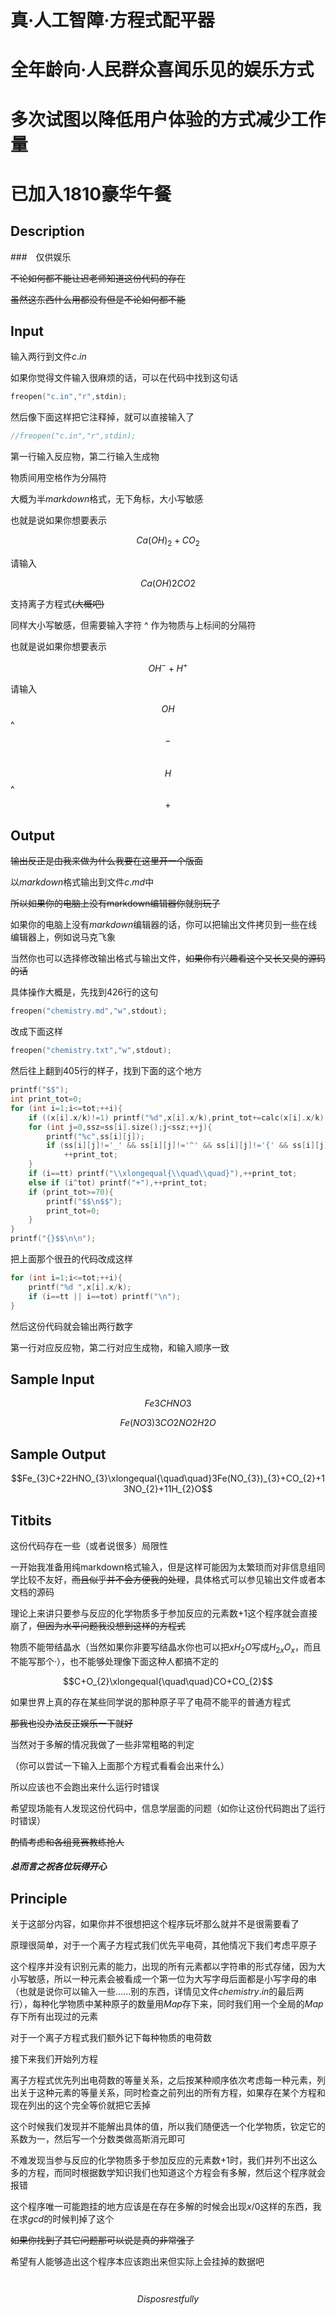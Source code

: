 











# 真·人工智障·方程式配平器 #

# 全年龄向·人民群众喜闻乐见的娱乐方式

# 多次试图以降低用户体验的方式减少工作量

# 已加入1810豪华午餐	



































## Description

###　仅供娱乐

~~不论如何都不能让迟老师知道这份代码的存在~~

~~虽然这东西什么用都没有但是不论如何都不能~~







## Input

输入两行到文件$c.in$

如果你觉得文件输入很麻烦的话，可以在代码中找到这句话

```c++
freopen("c.in","r",stdin);
```

然后像下面这样把它注释掉，就可以直接输入了

```c++
//freopen("c.in","r",stdin);
```

第一行输入反应物，第二行输入生成物

物质间用空格作为分隔符

大概为半$markdown$格式，无下角标，大小写敏感

也就是说如果你想要表示

$$Ca(OH)_{2} + CO_{2}$$

请输入

$$Ca(OH)2 　CO2$$

支持离子方程式~~(大概吧)~~

同样大小写敏感，但需要输入字符 ^ 作为物质与上标间的分隔符

也就是说如果你想要表示

$$OH^{-} + H^{+}$$

请输入

$$OH$$^$$-$$ 　$$H$$^$$+$$









## Output

~~输出反正是由我来做为什么我要在这里开一个版面~~

以$markdown$格式输出到文件$c.md$中

~~所以如果你的电脑上没有markdown编辑器你就别玩了~~

如果你的电脑上没有$markdown$编辑器的话，你可以把输出文件拷贝到一些在线编辑器上，例如说马克飞象

当然你也可以选择修改输出格式与输出文件，~~如果你有兴趣看这个又长又臭的源码的话~~

具体操作大概是，先找到$426$行的这句

```c++
freopen("chemistry.md","w",stdout);
```

改成下面这样

```c++
freopen("chemistry.txt","w",stdout);
```

然后往上翻到$405$行的样子，找到下面的这个地方

```c++
printf("$$");
int print_tot=0;
for (int i=1;i<=tot;++i){
	if ((x[i].x/k)!=1) printf("%d",x[i].x/k),print_tot+=calc(x[i].x/k);
	for (int j=0,ssz=ss[i].size();j<ssz;++j){
		printf("%c",ss[i][j]);
		if (ss[i][j]!='_' && ss[i][j]!='^' && ss[i][j]!='{' && ss[i][j]!='}')	
			++print_tot;
	}
	if (i==tt) printf("\\xlongequal{\\quad\\quad}"),++print_tot;
	else if (i^tot) printf("+"),++print_tot;	
	if (print_tot>=70){
		printf("$$\n$$");
		print_tot=0;
	}
}
printf("{}$$\n\n");
```

把上面那个很丑的代码改成这样

```c++
for (int i=1;i<=tot;++i){
	printf("%d ",x[i].x/k);
	if (i==tt || i==tot) printf("\n");
}
```

然后这份代码就会输出两行数字

第一行对应反应物，第二行对应生成物，和输入顺序一致



## Sample Input

$$Fe3C　 HNO3$$

$$Fe(NO3)3 　CO2　 NO2　 H2O$$







## Sample Output

$$Fe_{3}C+22HNO_{3}\xlongequal{\quad\quad}3Fe(NO_{3})_{3}+CO_{2}+13NO_{2}+11H_{2}O$$







## Titbits

这份代码存在一些（或者说很多）局限性

一开始我准备用纯markdown格式输入，但是这样可能因为太繁琐而对非信息组同学比较不友好，~~而且似乎并不会方便我的处理~~，具体格式可以参见输出文件或者本文档的源码

理论上来讲只要参与反应的化学物质多于参加反应的元素数$+1$这个程序就会直接崩了，~~但因为水平问题我没想到这样的方程式~~

物质不能带结晶水（当然如果你非要写结晶水你也可以把$xH_{2}O$写成$H_{2x}O_{x}$，而且不能写那个·），也不能够处理像下面这种人都搞不定的

$$C+O_{2}\xlongequal{\quad\quad}CO+CO_{2}$$

如果世界上真的存在某些同学说的那种原子平了电荷不能平的普通方程式

~~那我也没办法反正娱乐一下就好~~

当然对于多解的情况我做了一些非常粗略的判定

（你可以尝试一下输入上面那个方程式看看会出来什么）

所以应该也不会跑出来什么运行时错误

希望现场能有人发现这份代码中，信息学层面的问题（如你让这份代码跑出了运行时错误）

~~酌情考虑和各组竞赛教练抢人~~

##### 总而言之祝各位玩得开心







## Principle

关于这部分内容，如果你并不很想把这个程序玩坏那么就并不是很需要看了

原理很简单，对于一个离子方程式我们优先平电荷，其他情况下我们考虑平原子

这个程序并没有识别元素的能力，出现的所有元素都以字符串的形式存储，因为大小写敏感，所以一种元素会被看成一个第一位为大写字母后面都是小写字母的串（也就是说你可以输入一些......别的东西，详情见文件$chemistry.in$的最后两行），每种化学物质中某种原子的数量用$Map$存下来，同时我们用一个全局的$Map$存下所有出现过的元素

对于一个离子方程式我们额外记下每种物质的电荷数

接下来我们开始列方程

离子方程式优先列出电荷数的等量关系，之后按某种顺序依次考虑每一种元素，列出关于这种元素的等量关系，同时检查之前列出的所有方程，如果存在某个方程和现在列出的这个完全等价就把它丢掉

这个时候我们发现并不能解出具体的值，所以我们随便选一个化学物质，钦定它的系数为一，然后写一个分数类做高斯消元即可

不难发现当参与反应的化学物质多于参加反应的元素数$+1$时，我们并列不出这么多的方程，而同时根据数学知识我们也知道这个方程会有多解，然后这个程序就会报错

这个程序唯一可能跑挂的地方应该是在存在多解的时候会出现$x/0$这样的东西，我在求$gcd$的时候判掉了这个

~~如果你找到了其它问题那可以说是真的非常强了~~

希望有人能够造出这个程序本应该跑出来但实际上会挂掉的数据吧

　　　　　　　　　　　　　　　　　　　　　　　　　　　　　　　　　　　　　　　　　 $$Disposrestfully$$
